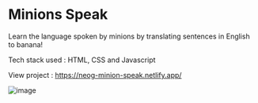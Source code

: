 # Minions Speak

Learn the language spoken by minions by translating sentences in English to banana!

Tech stack used : HTML, CSS and Javascript

View project : https://neog-minion-speak.netlify.app/

![image](https://user-images.githubusercontent.com/30795425/133674977-5606a20a-fb63-4409-aadf-f1bf85509109.png)
